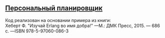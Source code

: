 ## [Персональный планировщик](../projects/event.erl)
Код реализован на основании примера из книги:  
Хеберт Ф. "Изучай Erlang во имя добра!" —М.: ДМК Пресс, 2015. — 686 с. —ISBN 978-5-97060-086-3  

